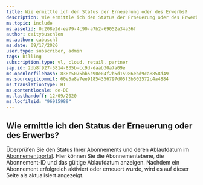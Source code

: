 ```yaml
---
title: Wie ermittle ich den Status der Erneuerung oder des Erwerbs?
description: Wie ermittle ich den Status der Erneuerung oder des Erwerbs für mein Visual Studio-Abonnement?
ms.topic: include
ms.assetid: 0c208e2d-ea79-4c90-a7b2-69052a34a36f
author: caitybuschlen
ms.author: cabuschl
ms.date: 09/17/2020
user.type: subscriber, admin
tags: billing
subscription.type: vl, cloud, retail, partner
sap.id: 2db8f927-5814-835b-cc9d-daab30a7a09e
ms.openlocfilehash: 838c5075bb5c90e04f2b5d15986ebd9ca8858d49
ms.sourcegitcommit: 60e5a8a7ee91854356797d05f3b502572c4a4884
ms.translationtype: HT
ms.contentlocale: de-DE
ms.lasthandoff: 12/09/2020
ms.locfileid: "96915989"
---
```

## <a name="how-do-i-find-the-status-of-my-renewal-or-purchase"></a>Wie ermittle ich den Status der Erneuerung oder des Erwerbs?

Überprüfen Sie den Status Ihrer Abonnements und deren Ablaufdatum im [Abonnementportal](https://my.visualstudio.com/subscriptions). Hier können Sie die Abonnementebene, die Abonnement-ID und das gültige Ablaufdatum anzeigen. Nachdem ein Abonnement erfolgreich aktiviert oder erneuert wurde, wird es auf dieser Seite als aktualisiert angezeigt. 